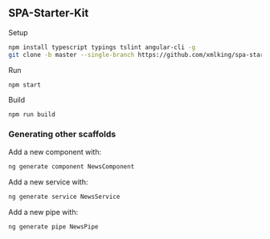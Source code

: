 SPA-Starter-Kit
---------------

Setup
 ```bash
npm install typescript typings tslint angular-cli -g
git clone -b master --single-branch https://github.com/xmlking/spa-starter-kit
 ```
 
Run 
```
npm start
```

Build 
```
npm run build
``` 
 
### Generating other scaffolds
 
 Add a new component with:
 ```bash
 ng generate component NewsComponent
 ```
 
 Add a new service with:
 ```bash
 ng generate service NewsService
 ```
 
 Add a new pipe with:
 ```bash
 ng generate pipe NewsPipe
 ```